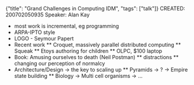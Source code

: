{"title": "Grand Challenges in Computing IDM", "tags": ["talk"]}
CREATED: 200702050935
Speaker: Alan Kay
 * most work is incremental, eg programming
 * ARPA-IPTO style
 * LOGO - Seymour Papert
 * Recent work
 ** Croquet, massively parallel distributed computing
 ** Squeak
 ** Etoys authoring for children
 ** OLPC, $100 laptop
 * Book: Amusing ourselves to death (Neil Postman)
 ** distractions
 ** changing our perception of normalcy
 * Architecture/Design -> the key to scaling up
 ** Pyramids -> ? -> Empire state building
 ** Biology -> Multi cell organisms -> ...
